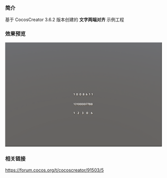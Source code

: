 ### 简介

基于 CocosCreator 3.6.2 版本创建的 **文字两端对齐** 示例工程

### 效果预览
![image](../../../image/202212/2022120601.png)

### 相关链接
https://forum.cocos.org/t/cocoscreator/91503/5